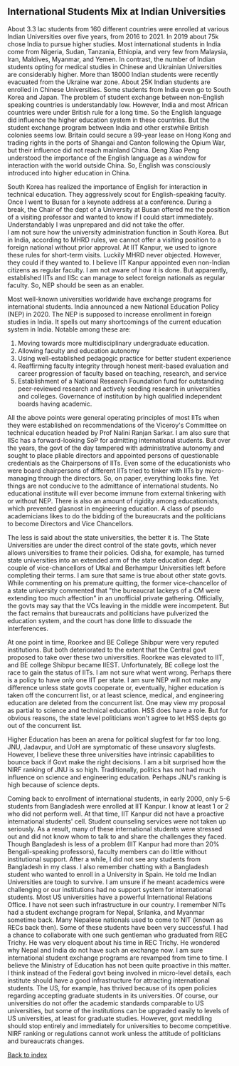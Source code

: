 ## International Students Mix at Indian Universities

About 3.3 lac students from 160 different countries were enrolled at various Indian Universities over five years, from 2016 to 2021. In 2019 about
75k chose India to pursue higher studies. Most international students in India come from Nigeria, Sudan, Tanzania, Ethiopia, and 
very few from Malaysia, Iran, Maldives, Myanmar, and Yemen. In contrast, the number of Indian students opting for medical studies in Chinese and 
Ukrainian Universities are considerably higher. More than 18000 Indian students were recently evacuated from the Ukraine war zone. About 25K Indian students are 
enrolled in Chinese Universities. Some students from India even go to South Korea and Japan. The problem of student exchange between non-English 
speaking countries is understandably low. However, India and most African countries were under British rule for a long time. So the English language
did influence the higher education system in these countries. But the student exchange program between India and other erstwhile British colonies seems 
low.  Britain could secure a 99-year lease on Hong Kong and trading rights in the ports of Shangai and Canton
following the Opium War, but their influence did not reach mainland China. Deng Xiao Peng understood the importance of the English language as a window for interaction with the world outside China. So, English
was consciously introduced into higher education in China. 

South Korea has realized the importance of English for interaction in technical education. They aggressively scout for English-speaking faculty.
Once I went to Busan for a keynote address at a conference. During a break, the Chair of the dept of a University at Busan offered me 
the position of a visiting professor and wanted to know if I could start immediately. Understandably I was unprepared and did not take the offer.  
I am not sure how the university administration function in South Korea. But in India, according to MHRD rules, we cannot
offer a visiting position to a foreign national without prior approval. At IIT Kanpur, we used to ignore these rules for short-term visits. Luckily
MHRD never objected. However, they could if they wanted to. I believe IIT Kanpur appointed even non-Indian citizens as regular faculty. I am not aware of how it
is done. But apparently, established IITs and IISc can manage to select foreign nationals as regular faculty. So, NEP should be seen as an enabler. 

Most well-known universities worldwide have exchange programs for international students.
India announced a new National Education Policy (NEP) in 2020. The NEP is supposed to increase enrollment in foreign studies in India. It spells out many 
shortcomings of the current education system in India. Notable among these are:

1. Moving towards more multidisciplinary undergraduate education.
2. Allowing faculty and education autonomy
3. Using well-established pedagogic practice for better student experience
4. Reaffirming faculty integrity through honest merit-based evaluation and career progression of faculty based on teaching, research, and service
5. Establishment of a National Research Foundation fund for outstanding peer-reviewed research and actively seeding research in universities and colleges.
Governance of institution by high qualified independent boards having academic.

All the above points were general operating principles of most IITs when they were established on recommendations of the Viceroy's Committee on 
technical education headed by Prof Nalini Ranjan Sarkar. I am also sure that IISc has a forward-looking SoP for admitting international students.
But over the years, the govt of the day tampered with administrative autonomy and sought to place pliable directors and appointed persons of questionable 
credentials as the Chairpersons of IITs. Even some of the educationists who were board chairpersons of different IITs tried to tinker with IITs by
micro-managing through the directors. So, on paper, everything looks fine. Yet things are not conducive to the admittance of international students. No educational institute will ever become immune from external tinkering with or without NEP. There is also an amount of rigidity among educationists, which 
prevented glasnost in engineering education. A class of pseudo academicians likes to do the bidding of the bureaucrats and the politicians
to become Directors and Vice Chancellors. 

The less is said about the state universities, the better it is. The State Universities are under the direct 
control of the state govts, which never allows universities to frame their policies. Odisha, for example, has turned state universities into an extended 
arm of the state education dept.  A couple of vice-chancellors of Utkal and Berhampur Universities left before completing their terms. I am sure that same is 
true about other state govts. While commenting on his premature quitting, the former vice-chancellor of a state university commented that "the bureaucrat 
lackeys of a CM were extending too much affection" in an unofficial private gathering. Officially, the govts may say that the VCs leaving in the middle were
incompetent. But the fact remains that bureaucrats and politicians have pulverized the education system, and the court has done little to dissuade the
interferences. 

At one point in time, Roorkee and BE College Shibpur were very reputed institutions. But both deteriorated to the extent that the Central govt proposed to take 
over these two universities. Roorkee was elevated to IIT, and BE college Shibpur became IIEST. Unfortunately,
BE college lost the race to gain the status of IITs. I am not sure what went wrong. Perhaps there is a policy to have only one IIT per state. 
I am sure NEP will not make any difference unless state govts cooperate or, eventually, higher education is taken off the concurrent list, or
at least science, medical, and engineering education are deleted from the concurrent list. One may view my proposal as partial to science and technical 
education. HSS does have a role. But for obvious reasons, the state level politicians won't agree to let HSS depts go out of the concurrent list.

Higher Education has been an arena for political slugfest for far too long. JNU, Jadavpur, and UoH are symptomatic of these 
unsavory slugfests. However, I believe these three universities have intrinsic capabilities to bounce back if Govt make the right decisions.
I am a bit surprised how the NIRF ranking of JNU is so high. Traditionally, politics has not had much influence on science and engineering education. 
Perhaps JNU's ranking is high because of science depts.  

Coming back to enrollment of international students, in early 2000, only 5-6 students from Bangladesh were enrolled at IIT Kanpur. I know at least 1 or 2 who 
did not perform well. At that time, IIT Kanpur did not have a proactive international students' cell. Student counseling services were not taken up seriously.
As a result, many of these international students were stressed out and did not know whom to talk to and share the challenges they faced. Though Bangladesh
is less of a problem (IIT Kanpur had more than 20% Bengali-speaking professors),  faculty members can do little without institutional
support. After a while, I did not see any students from Bangladesh in my class. I also remember chatting with a Bangladesh student
who wanted to enroll in a University in Spain. He told me Indian Universities are tough to survive. I am unsure if he meant academics were challenging or
our institutions had no support system for international students. Most US universities have a powerful International Relations Office. I have not seen such
infrastructure in our country. I remember NITs had a student exchange program for Nepal, Srilanka, and Myanmar sometime back. Many Nepalese nationals used
to come to NIT (known as RECs back then). Some of these students have been very successful. I had a chance to collaborate with one such gentleman who 
graduated from REC Trichy. He was very eloquent about his time in REC Trichy. He wondered why Nepal and India do not have such an exchange now. 
I am sure international student exchange programs are revamped from time to time. I believe the Ministry of Education has not been quite proactive
in this matter. I think instead of the Federal govt being involved in micro-level details, each institute should have a good infrastructure for attracting
international students. The US, for example, has thrived because of its open policies regarding accepting graduate students in its universities. Of course, our
universities do not offer the academic standards comparable to US universities, but some of the institutions can be upgraded easily to levels of 
US universities, at least for graduate studies. However, govt meddling should stop entirely and immediately for universities to become competitive. NIRF 
ranking or regulations cannot work unless the attitude of politicians and bureaucrats changes. 

[Back to index](../index.md)
